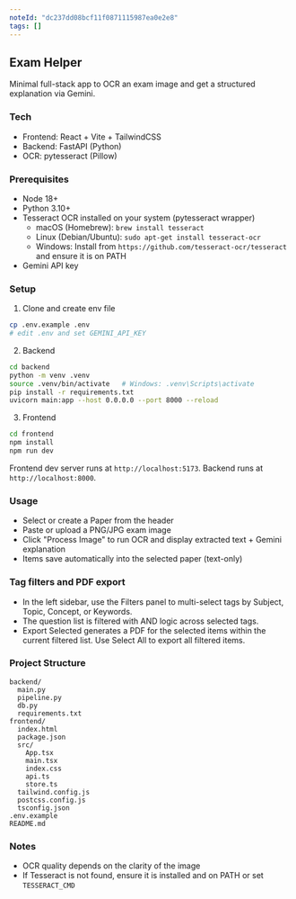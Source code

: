 ```yaml
---
noteId: "dc237dd08bcf11f0871115987ea0e2e8"
tags: []
---
```


## Exam Helper

Minimal full-stack app to OCR an exam image and get a structured explanation via Gemini.

### Tech

- Frontend: React + Vite + TailwindCSS
- Backend: FastAPI (Python)
- OCR: pytesseract (Pillow)

### Prerequisites

- Node 18+
- Python 3.10+
- Tesseract OCR installed on your system (pytesseract wrapper)
  - macOS (Homebrew): `brew install tesseract`
  - Linux (Debian/Ubuntu): `sudo apt-get install tesseract-ocr`
  - Windows: Install from `https://github.com/tesseract-ocr/tesseract` and ensure it is on PATH
- Gemini API key

### Setup

1. Clone and create env file

```bash
cp .env.example .env
# edit .env and set GEMINI_API_KEY
```

2. Backend

```bash
cd backend
python -m venv .venv
source .venv/bin/activate   # Windows: .venv\Scripts\activate
pip install -r requirements.txt
uvicorn main:app --host 0.0.0.0 --port 8000 --reload
```

3. Frontend

```bash
cd frontend
npm install
npm run dev
```

Frontend dev server runs at `http://localhost:5173`. Backend runs at `http://localhost:8000`.

### Usage

- Select or create a Paper from the header
- Paste or upload a PNG/JPG exam image
- Click "Process Image" to run OCR and display extracted text + Gemini explanation
- Items save automatically into the selected paper (text-only)

### Tag filters and PDF export

- In the left sidebar, use the Filters panel to multi-select tags by Subject, Topic, Concept, or Keywords.
- The question list is filtered with AND logic across selected tags.
- Export Selected generates a PDF for the selected items within the current filtered list. Use Select All to export all filtered items.

### Project Structure

```
backend/
  main.py
  pipeline.py
  db.py
  requirements.txt
frontend/
  index.html
  package.json
  src/
    App.tsx
    main.tsx
    index.css
    api.ts
    store.ts
  tailwind.config.js
  postcss.config.js
  tsconfig.json
.env.example
README.md
```

### Notes

- OCR quality depends on the clarity of the image
- If Tesseract is not found, ensure it is installed and on PATH or set `TESSERACT_CMD`
